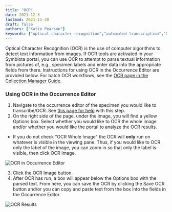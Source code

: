 ```yaml
---
title: "OCR"
date: 2021-12-3
lastmod: 2021-11-30
draft: false
authors: ["Katie Pearson"]
keywords: ["optical character recognition","automated transcription","OCR"]
---
```


Optical Character Recognition (OCR) is the use of computer algorithms to detect text information from images. If OCR tools are activated in your Symbiota portal, you can use OCR to attempt to parse textual information from pictures of, e.g., specimen labels and enter data into the appropriate fields from there. Instructions for using OCR in the Occurrence Editor are provided below. For batch OCR workflows, see the [OCR page in the Collection Manager Guide](https://biokic.github.io/symbiota-docs/coll_manager/edit/ocr/).

### Using OCR in the Occurrence Editor
1. Navigate to the occurrence editor of the specimen you would like to transcribe/OCR. See [this page for help](https://biokic.github.io/symbiota-docs/editor/edit/) with this step.
2. On the right side of the page, under the image, you will find a yellow Options box. Select whether you would like to OCR the whole image and/or whether you would like the portal to analyze the OCR results.
  * If you do not check "OCR Whole Image" the OCR will **only** run on whatever is visible in the viewing pane. Thus, if you would like to OCR only the label of the image, you can zoom in so that only the label is visible, then click OCR Image.

![OCR in Occurrence Editor](/symbiota-docs/images/occeditorwithocrbox.PNG)

3. Click the OCR Image button.
4. After OCR has run, a box will appear below the Options box with the parsed text. From here, you can save the OCR by clicking the Save OCR button and/or you can copy and paste text from the box into the fields in the Occurrence Editor.

![OCR Results](/symbiota-docs/images/occeditorwithocr.PNG)
